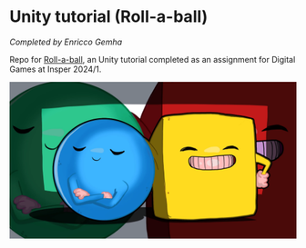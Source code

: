# Unity tutorial (Roll-a-ball)

_Completed by Enricco Gemha_

Repo for [Roll-a-ball](https://learn.unity.com/project/roll-a-ball?uv=2022.3), an Unity tutorial completed as an assignment for Digital Games at Insper 2024/1.

![Cover photo for Roll-a-ball in Unity](./docs/img/rollaball.webp)
